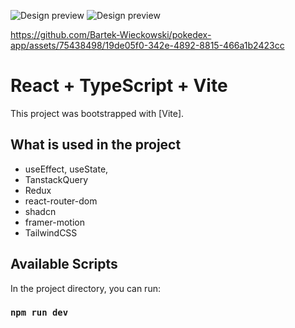 ![Design preview](https://github.com/Bartek-Wieckowski/pokedex-app/assets/75438498/23b1b610-9630-4da7-8399-dc121fa6bab4)
![Design preview]()

https://github.com/Bartek-Wieckowski/pokedex-app/assets/75438498/19de05f0-342e-4892-8815-466a1b2423cc

# React + TypeScript + Vite

This project was bootstrapped with [Vite].

## What is used in the project

- useEffect, useState,
- TanstackQuery
- Redux
- react-router-dom
- shadcn
- framer-motion
- TailwindCSS


## Available Scripts

In the project directory, you can run:

### `npm run dev`
